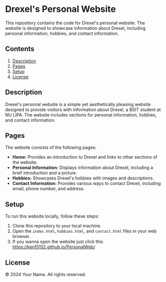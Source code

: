 # Drexel's Personal Website

This repository contains the code for Drexel's personal website. The website is designed to showcase information about Drexel, including personal information, hobbies, and contact information.

## Contents

1. [Description](#description)
2. [Pages](#pages)
3. [Setup](#setup)
4. [License](#license)

## Description

Drexel's personal website is a simple yet aesthetically pleasing website designed to provide visitors with information about Drexel, a BSIT student at NU LIPA. The website includes sections for personal information, hobbies, and contact information.

## Pages

The website consists of the following pages:

- **Home:** Provides an introduction to Drexel and links to other sections of the website.
- **Personal Information:** Displays information about Drexel, including a brief introduction and a picture.
- **Hobbies:** Showcases Drexel's hobbies with images and descriptions.
- **Contact Information:** Provides various ways to contact Drexel, including email, phone number, and address.

## Setup

To run this website locally, follow these steps:

1. Clone this repository to your local machine.
2. Open the `index.html`, `hobbies.html`, and `contact.html` files in your web browser.
3. If you wanna open the website just click this https://ken15152.github.io/PersonalWeb/

## License

&copy; 2024 Your Name. All rights reserved.

